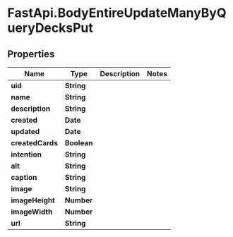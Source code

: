 # FastApi.BodyEntireUpdateManyByQueryDecksPut

## Properties
Name | Type | Description | Notes
------------ | ------------- | ------------- | -------------
**uid** | **String** |  | 
**name** | **String** |  | 
**description** | **String** |  | 
**created** | **Date** |  | 
**updated** | **Date** |  | 
**createdCards** | **Boolean** |  | 
**intention** | **String** |  | 
**alt** | **String** |  | 
**caption** | **String** |  | 
**image** | **String** |  | 
**imageHeight** | **Number** |  | 
**imageWidth** | **Number** |  | 
**url** | **String** |  | 
